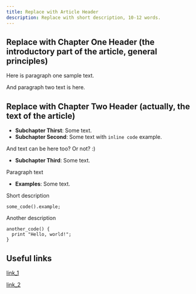 ```yaml
---
title: Replace with Article Header
description: Replace with short description, 10-12 words.
---
```


## Replace with Chapter One Header (the introductory part of the article, general principles)

Here is paragraph one sample text.

And paragraph two text is here.

## Replace with Chapter Two Header (actually, the text of the article)

- **Subchapter Thirst**: Some text.
- **Subchapter Second**: Some text with `inline code` example.

And text can be here too? Or not? :)

- **Subchapter Third**: Some text.

Paragraph text

- **Examples**: Some text.

Short description
```
some_code().example;
```
Another description
```
another_code() {
  print "Hello, world!";
}
```
## Useful links

[link_1](https://openipc.org)

[link_2](https://openipc.org)


